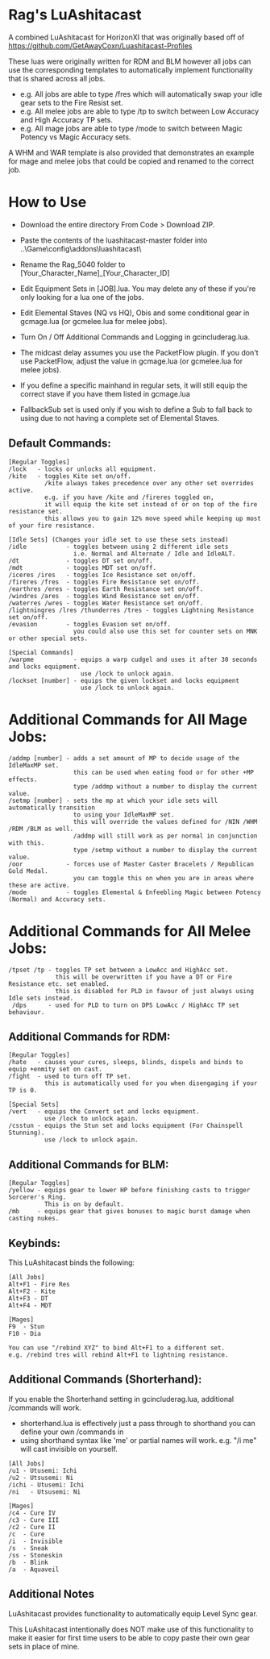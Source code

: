 # Rag's LuAshitacast

A combined LuAshitacast for HorizonXI that was originally based off of https://github.com/GetAwayCoxn/Luashitacast-Profiles

These luas were originally written for RDM and BLM however all jobs can use the corresponding templates to automatically implement functionality that is shared across all jobs.

- e.g. All jobs are able to type /fres which will automatically swap your idle gear sets to the Fire Resist set.
- e.g. All melee jobs are able to type /tp to switch between Low Accuracy and High Accuracy TP sets.
- e.g. All mage jobs are able to type /mode to switch between Magic Potency vs Magic Accuracy sets.

A WHM and WAR template is also provided that demonstrates an example for mage and melee jobs that could be copied and renamed to the correct job.

# How to Use

- Download the entire directory From Code > Download ZIP.
- Paste the contents of the luashitacast-master folder into ..\Game\config\addons\luashitacast\
- Rename the Rag_5040 folder to [Your_Character_Name]_[Your_Character_ID]
- Edit Equipment Sets in [JOB].lua. You may delete any of these if you're only looking for a lua one of the jobs.
- Edit Elemental Staves (NQ vs HQ), Obis and some conditional gear in gcmage.lua (or gcmelee.lua for melee jobs).
- Turn On / Off Additional Commands and Logging in gcincluderag.lua.
- The midcast delay assumes you use the PacketFlow plugin. If you don't use PacketFlow, adjust the value in gcmage.lua (or gcmelee.lua for melee jobs).

- If you define a specific mainhand in regular sets, it will still equip the correct stave if you have them listed in gcmage.lua
- FallbackSub set is used only if you wish to define a Sub to fall back to using due to not having a complete set of Elemental Staves.

## Default Commands:
```
[Regular Toggles]
/lock   - locks or unlocks all equipment.
/kite   - toggles Kite set on/off.
          /kite always takes precedence over any other set overrides active.
          e.g. if you have /kite and /fireres toggled on,
          it will equip the kite set instead of or on top of the fire resistance set.
          this allows you to gain 12% move speed while keeping up most of your fire resistance.

[Idle Sets] (Changes your idle set to use these sets instead)
/idle           - toggles between using 2 different idle sets
                  i.e. Normal and Alternate / Idle and IdleALT.
/dt             - toggles DT set on/off.
/mdt            - toggles MDT set on/off.
/iceres /ires   - toggles Ice Resistance set on/off.
/fireres /fres  - toggles Fire Resistance set on/off.
/earthres /eres - toggles Earth Resistance set on/off.
/windres /ares  - toggles Wind Resistance set on/off.
/waterres /wres - toggles Water Resistance set on/off.
/lightningres /lres /thunderres /tres - toggles Lightning Resistance set on/off.
/evasion        - toggles Evasion set on/off.
                  you could also use this set for counter sets on MNK or other special sets.

[Special Commands]
/warpme           - equips a warp cudgel and uses it after 30 seconds and locks equipment.
                    use /lock to unlock again.
/lockset [number] - equips the given lockset and locks equipment
                    use /lock to unlock again.
```

# Additional Commands for All Mage Jobs:
```
/addmp [number] - adds a set amount of MP to decide usage of the IdleMaxMP set.
                  this can be used when eating food or for other +MP effects.
                  type /addmp without a number to display the current value.
/setmp [number] - sets the mp at which your idle sets will automatically transition
                  to using your IdleMaxMP set.
                  this will override the values defined for /NIN /WHM /RDM /BLM as well.
                  /addmp will still work as per normal in conjunction with this.
                  type /setmp without a number to display the current value.
/oor            - forces use of Master Caster Bracelets / Republican Gold Medal.
                  you can toggle this on when you are in areas where these are active.
/mode           - toggles Elemental & Enfeebling Magic between Potency (Normal) and Accuracy sets.
```

# Additional Commands for All Melee Jobs:
```
/tpset /tp - toggles TP set between a LowAcc and HighAcc set.
             this will be overwritten if you have a DT or Fire Resistance etc. set enabled.
             this is disabled for PLD in favour of just always using Idle sets instead.
 /dps      - used for PLD to turn on DPS LowAcc / HighAcc TP set behaviour.
```

## Additional Commands for RDM:
```
[Regular Toggles]
/hate   - causes your cures, sleeps, blinds, dispels and binds to equip +enmity set on cast.
/fight  - used to turn off TP set.
          this is automatically used for you when disengaging if your TP is 0.

[Special Sets]
/vert   - equips the Convert set and locks equipment.
          use /lock to unlock again.
/csstun - equips the Stun set and locks equipment (For Chainspell Stunning).
          use /lock to unlock again.
```

## Additional Commands for BLM:
```
[Regular Toggles]
/yellow - equips gear to lower HP before finishing casts to trigger Sorcerer's Ring.
          This is on by default.
/mb     - equips gear that gives bonuses to magic burst damage when casting nukes.
```

## Keybinds:

This LuAshitacast binds the following:
```
[All Jobs]
Alt+F1 - Fire Res
Alt+F2 - Kite
Alt+F3 - DT
Alt+F4 - MDT

[Mages]
F9  - Stun
F10 - Dia

You can use "/rebind XYZ" to bind Alt+F1 to a different set.
e.g. /rebind tres will rebind Alt+F1 to lightning resistance.
```

## Additional Commands (Shorterhand):

If you enable the Shorterhand setting in gcincluderag.lua, additional /commands will work.

- shorterhand.lua is effectively just a pass through to shorthand you can define your own /commands in
- using shorthand syntax like 'me' or partial names will work. e.g. "/i me" will cast invisible on yourself.

```
[All Jobs]
/u1 - Utusemi: Ichi
/u2 - Utsusemi: Ni
/ichi - Utusemi: Ichi
/ni   - Utsusemi: Ni

[Mages]
/c4 - Cure IV
/c3 - Cure III
/c2 - Cure II
/c  - Cure
/i  - Invisible
/s  - Sneak
/ss - Stoneskin
/b  - Blink
/a  - Aquaveil
```

## Additional Notes

LuAshitacast provides functionality to automatically equip Level Sync gear.

This LuAshitacast intentionally does NOT make use of this functionality to make it easier for first time users to be able to copy paste their own gear sets in place of mine.
